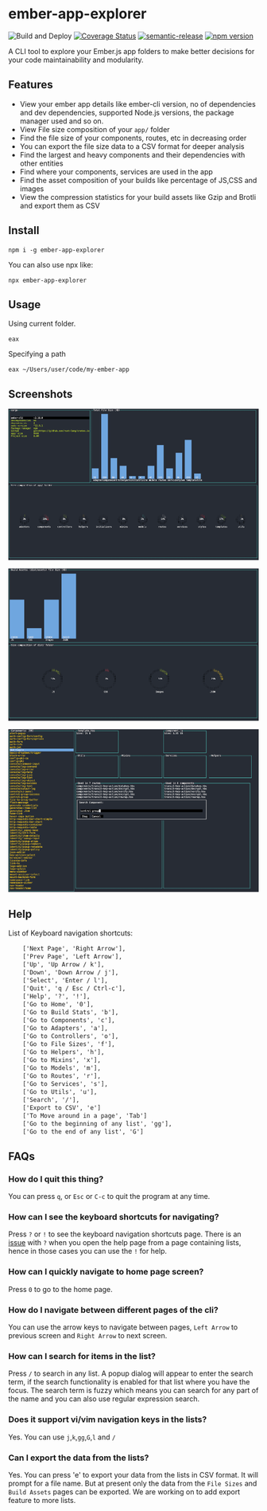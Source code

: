 # ember-app-explorer
![Build and Deploy](https://github.com/rajasegar/eax/workflows/Build%20and%20Deploy/badge.svg)
[![Coverage Status](https://coveralls.io/repos/github/rajasegar/eax/badge.svg?branch=master)](https://coveralls.io/github/rajasegar/eax?branch=master)
[![semantic-release](https://img.shields.io/badge/%20%20%F0%9F%93%A6%F0%9F%9A%80-semantic--release-e10079.svg)](https://github.com/semantic-release/semantic-release)
[![npm version](http://img.shields.io/npm/v/ember-app-explorer.svg?style=flat)](https://npmjs.org/package/ember-app-explorer "View this project on npm")

A CLI tool to explore your Ember.js app folders to make better decisions for your
code maintainability and modularity.

## Features
- View your ember app details like ember-cli version, no of dependencies and dev dependencies, supported Node.js versions, the package manager used and so on.
- View File size composition of your `app/` folder
- Find the file size of your components, routes, etc in decreasing order
- You can export the file size data to a CSV format for deeper analysis
- Find the largest and heavy components and their dependencies with other entities
- Find where your components, services are used in the app
- Find the asset composition of your builds like percentage of JS,CSS and images
- View the compression statistics for your build assets like Gzip and Brotli and export them as CSV

## Install
```
npm i -g ember-app-explorer

```

You can also use npx like:
```
npx ember-app-explorer
```

## Usage

Using current folder.
```
eax 
```

Specifying a path
```
eax ~/Users/user/code/my-ember-app
```

## Screenshots
![screenshot](screenshots/home.png)

![build](screenshots/build.png)

![components](screenshots/components.png)

## Help
List of Keyboard navigation shortcuts:
```
    ['Next Page', 'Right Arrow'],
    ['Prev Page', 'Left Arrow'],
    ['Up', 'Up Arrow / k'],
    ['Down', 'Down Arrow / j'],
    ['Select', 'Enter / l'],
    ['Quit', 'q / Esc / Ctrl-c'],
    ['Help', '?', '!'],
    ['Go to Home', '0'],
    ['Go to Build Stats', 'b'],
    ['Go to Components', 'c'],
    ['Go to Adapters', 'a'],
    ['Go to Controllers', 'o'],
    ['Go to File Sizes', 'f'],
    ['Go to Helpers', 'h'],
    ['Go to Mixins', 'x'],
    ['Go to Models', 'm'],
    ['Go to Routes', 'r'],
    ['Go to Services', 's'],
    ['Go to Utils', 'u'],
    ['Search', '/'],
    ['Export to CSV', 'e']
    ['To Move around in a page', 'Tab']
    ['Go to the beginning of any list', 'gg'],
    ['Go to the end of any list', 'G']
```

## FAQs

### How do I quit this thing?
You can press `q`, or `Esc` or `C-c` to quit the program at any time.

### How can I see the keyboard shortcuts for navigating?
Press `?` or `!` to see the keyboard navigation shortcuts page. 
There is an [issue](https://github.com/rajasegar/eax/issues/7) with `?` when you open the help page from a page containing lists, hence in those cases you can use the `!` for help.

### How can I quickly navigate to home page screen?
Press `0` to go to the home page.

### How do I navigate between different pages of the cli?
You can use the arrow keys to navigate between pages, `Left Arrow` to previous screen
and `Right Arrow` to next screen.

### How can I search for items in the list?
Press `/` to search in any list. A popup dialog will appear to enter the search term,
if the search functionality is enabled for that list where you have the focus.
The search term is fuzzy which means you can search for any part of the name and you
can also use regular expression search.

### Does it support vi/vim navigation keys in the lists?
Yes. You can use `j`,`k`,`gg`,`G`,`l` and `/`

### Can I export the data from the lists?
Yes. You can press 'e' to export your data from the lists in CSV format. 
It will prompt for a file name. But at present only the data from the `File Sizes` and `Build Assets` pages
can be exported. We are working on to add export feature to more lists.
